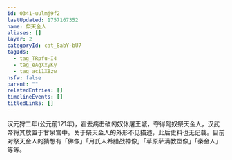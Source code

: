 ```yaml
---
id: 0341-uulmj9f2
lastUpdated: 1757167352
name: 祭天金人
aliases: []
layer: 2
categoryId: cat_8abY-bU7
tagIds:
  - tag_TRpfu-I4
  - tag_eAgXxyKy
  - tag_aci1X8zw
nsfw: false
parent: ""
relatedEntries: []
timelineEvents: []
titledLinks: []
---
```


汉元狩二年(公元前121年)，霍去病击破匈奴休屠王城，夺得匈奴祭天金人，汉武帝将其放置于甘泉宫中。关于祭天金人的外形不见描述，此后史料也无记载。目前对祭天金人的猜想有「佛像」「月氏人希腊战神像」「草原萨满教塑像」「秦金人」等等。